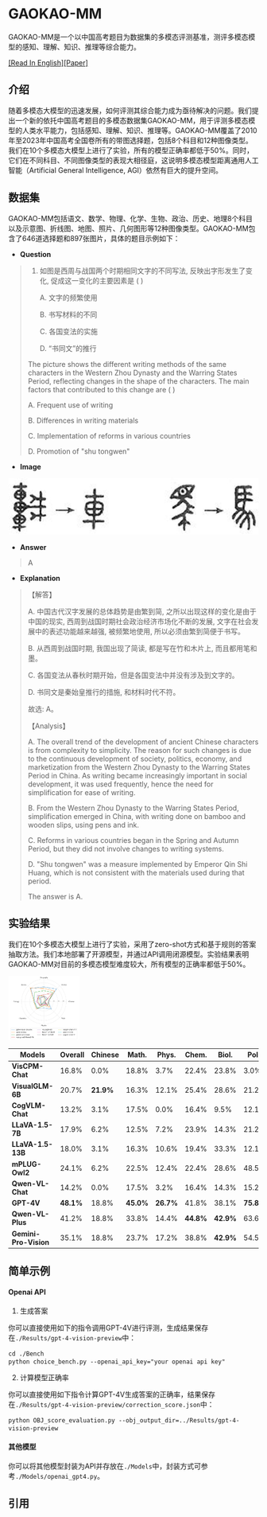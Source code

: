 # GAOKAO-MM

GAOKAO-MM是一个以中国高考题目为数据集的多模态评测基准，测评多模态模型的感知、理解、知识、推理等综合能力。

[[Read In English]](./README_EN.md)[[Paper]]()

## 介绍

随着多模态大模型的迅速发展，如何评测其综合能力成为亟待解决的问题。我们提出一个新的依托中国高考题目的多模态数据集GAOKAO-MM，用于评测多模态模型的人类水平能力，包括感知、理解、知识、推理等。GAOKAO-MM覆盖了2010年至2023年中国高考全国卷所有的带图选择题，包括8个科目和12种图像类型。我们在10个多模态大模型上进行了实验，所有的模型正确率都低于50%。同时，它们在不同科目、不同图像类型的表现大相径庭，这说明多模态模型距离通用人工智能（Artificial General Intelligence, AGI）依然有巨大的提升空间。

## 数据集

GAOKAO-MM包括语文、数学、物理、化学、生物、政治、历史、地理8个科目以及示意图、折线图、地图、照片、几何图形等12种图像类型。GAOKAO-MM包含了646道选择题和897张图片，具体的题目示例如下：

- **Question**

> 1. 如图是西周与战国两个时期相同文字的不同写法, 反映出字形发生了变化, 促成这一变化的主要因素是 ( )
>
>    A. 文字的频繁使用	
>
>    B. 书写材料的不同	
>
>    C. 各国变法的实施	
>
>    D. “书同文”的推行
>
> 
>
> The picture shows the different writing methods of the same characters in the Western Zhou Dynasty and the Warring States Period, reflecting changes in the shape of the characters. The main factors that contributed to this change are ( )
>
> A. Frequent use of writing	 						
>
> B. Differences in writing materials 	
>
> C. Implementation of reforms in various countries 		  
>
> D. Promotion of "shu tongwen"
>
> 

* **Image**

![2010-2023_History_MCQs_14_0](./Images/2010-2023_History_MCQs_14_0.png)

* **Answer**

> A

* **Explanation**

> 【解答】
>
> A. 中国古代汉字发展的总体趋势是由繁到简, 之所以出现这样的变化是由于中国的现实, 西周到战国时期社会政治经济市场化不断的发展, 文字在社会发展中的表述功能越来越强, 被频繁地使用, 所以必须由繁到简便于书写。
>
> B. 从西周到战国时期, 我国出现了简读, 都是写在竹和木片上, 而且都用笔和墨。
>
> C. 各国变法从春秋时期开始，但是各国变法中并没有涉及到文字的。
>
> D. 书同文是秦始皇推行的措施, 和材料时代不符。
>
> 故选: A。
>
> 【Analysis】
>
> A. The overall trend of the development of ancient Chinese characters is from complexity to simplicity. The reason for such changes is due to the continuous development of society, politics, economy, and marketization from the Western Zhou Dynasty to the Warring States Period in China. As writing became increasingly important in social development, it was used frequently, hence the need for simplification for ease of writing. 
>
> B. From the Western Zhou Dynasty to the Warring States Period, simplification emerged in China, with writing done on bamboo and wooden slips, using pens and ink. 
>
> C. Reforms in various countries began in the Spring and Autumn Period, but they did not involve changes to writing systems. 
>
> D. "Shu tongwen" was a measure implemented by Emperor Qin Shi Huang, which is not consistent with the materials used during that period.
>
> The answer is A.

## 实验结果

我们在10个多模态大模型上进行了实验，采用了zero-shot方式和基于规则的答案抽取方法。我们本地部署了开源模型，并通过API调用闭源模型。实验结果表明GAOKAO-MM对目前的多模态模型难度较大，所有模型的正确率都低于50%。

<img src="./Images/radar_map.png" style="zoom:14%;" />



| **Models**            | **Overall** | **Chinese** | **Math.** | **Phys.** | **Chem.** | **Biol.** | **Poli.** | **Hist.** | **Geog.** |
| --------------------- | ----------- | ----------- | --------- | --------- | --------- | --------- | --------- | --------- | --------- |
| **VisCPM-Chat**       | 16.8%       | 0.0%        | 18.8%     | 3.7%      | 22.4%     | 23.8%     | 3.0%      | 32.4%     | 24.9%     |
| **VisualGLM-6B**      | 20.7%       | **21.9%**   | 16.3%     | 12.1%     | 25.4%     | 28.6%     | 21.2%     | 38.2%     | 24.0%     |
| **CogVLM-Chat**       | 13.2%       | 3.1%        | 17.5%     | 0.0%      | 16.4%     | 9.5%      | 12.1%     | 20.6%     | 21.3%     |
| **LLaVA-1.5-7B**      | 17.9%       | 6.2%        | 12.5%     | 7.2%      | 23.9%     | 14.3%     | 21.2%     | 32.4%     | 24.9%     |
| **LLaVA-1.5-13B**     | 18.0%       | 3.1%        | 16.3%     | 10.6%     | 19.4%     | 33.3%     | 12.1%     | 23.5%     | 23.5%     |
| **mPLUG-Owl2**        | 24.1%       | 6.2%        | 22.5%     | 12.4%     | 22.4%     | 28.6%     | 48.5%     | 32.4%     | 30.3%     |
| **Qwen-VL-Chat**      | 14.2%       | 0.0%        | 17.5%     | 3.2%      | 16.4%     | 14.3%     | 15.2%     | 26.5%     | 19.9%     |
| **GPT-4V**            | **48.1%**   | 18.8%       | **45.0%** | **26.7%** | 41.8%     | 38.1%     | **75.8%** | 79.4%     | **62.0%** |
| **Qwen-VL-Plus**      | 41.2%       | 18.8%       | 33.8%     | 14.4%     | **44.8%** | **42.9%** | 63.6%     | **82.4%** | 55.7%     |
| **Gemini-Pro-Vision** | 35.1%       | 18.8%       | 23.7%     | 17.2%     | 38.8%     | **42.9%** | 54.5%     | 55.9%     | 46.6%     |

## 简单示例

#### Openai API

1. 生成答案

你可以直接使用如下的指令调用GPT-4V进行评测，生成结果保存在`./Results/gpt-4-vision-preview`中：

```
cd ./Bench
python choice_bench.py --openai_api_key="your openai api key"
```

2. 计算模型正确率

你可以直接使用如下指令计算GPT-4V生成答案的正确率，结果保存在`./Results/gpt-4-vision-preview/correction_score.json`中：

```
python OBJ_score_evaluation.py --obj_output_dir=../Results/gpt-4-vision-preview
```

#### 其他模型

你可以将其他模型封装为API并存放在`./Models`中，封装方式可参考`./Models/openai_gpt4.py`。

## 引用
